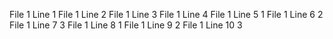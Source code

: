 File 1 Line 1
File 1 Line 2
File 1 Line 3
File 1 Line 4
File 1 Line 5 1
File 1 Line 6 2
File 1 Line 7 3
File 1 Line 8 1
File 1 Line 9 2
File 1 Line 10 3
